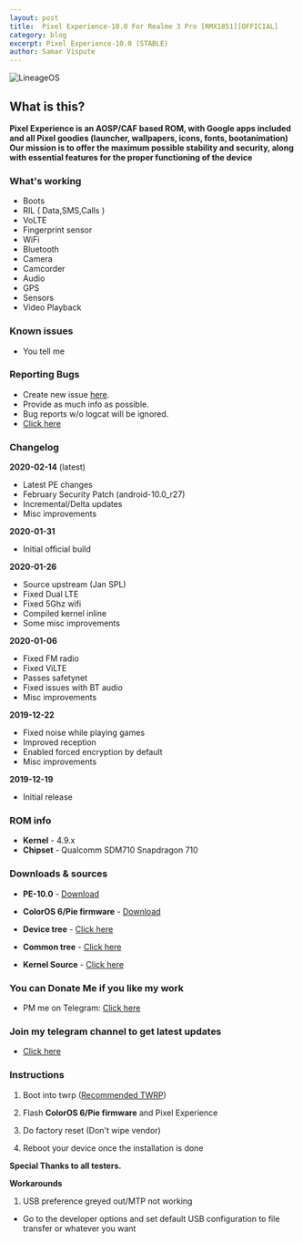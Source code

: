 ```yaml
---
layout: post
title:  Pixel Experience-10.0 For Realme 3 Pro [RMX1851][OFFICIAL]
category: blog
excerpt: Pixel Experience-10.0 (STABLE)
author: Samar Vispute
---
```


![LineageOS](https://img.xda-cdn.com/MOzKgPvLPaWB_b4AbFukRos8nB8=/https%3A%2F%2Fi.imgur.com%2FGtwTyCR.png)

## What is this?
**Pixel Experience is an AOSP/CAF based ROM, with Google apps included and all Pixel goodies (launcher, wallpapers, icons, fonts, bootanimation)
Our mission is to offer the maximum possible stability and security, along with essential features for the proper functioning of the device**

### What's working
* Boots
* RIL ( Data,SMS,Calls )
* VoLTE
* Fingerprint sensor
* WiFi
* Bluetooth
* Camera
* Camcorder
* Audio
* GPS
* Sensors
* Video Playback

### Known issues
* You tell me 

### Reporting Bugs
* Create new issue [here](https://github.com/SamarV-121/android_device_realme_RMX1851/issues).
* Provide as much info as possible.
* Bug reports w/o logcat will be ignored.
* [Click here](https://github.com/nathanchance/Android-Tools/blob/master/Guides/Proper_Bug_Reporting.txt)

### Changelog
**2020-02-14** (latest)
- Latest PE changes
- February Security Patch (android-10.0_r27)
- Incremental/Delta updates
- Misc improvements

**2020-01-31**
* Initial official build

**2020-01-26**
* Source upstream (Jan SPL)
* Fixed Dual LTE
* Fixed 5Ghz wifi
* Compiled kernel inline
* Some misc improvements

**2020-01-06**
* Fixed FM radio
* Fixed ViLTE
* Passes safetynet
* Fixed issues with BT audio
* Misc improvements

**2019-12-22**
* Fixed noise while playing games
* Improved reception
* Enabled forced encryption by default
* Misc improvements

**2019-12-19**
* Initial release

### ROM info
* **Kernel** - 4.9.x
* **Chipset** - Qualcomm SDM710 Snapdragon 710

### Downloads & sources
* **PE-10.0** - [Download](https://download.pixelexperience.org/RMX1851)
* **ColorOS 6/Pie firmware** - [Download](https://drive.google.com/file/d/1-0uHMSUuEH-P-5F6Ti6th7Ptfws-LiYt/view?usp=drivesdk)

* **Device tree** -  [Click here](https://github.com/SamarV-121/android_device_realme_RMX1851)
* **Common tree** -  [Click here](https://github.com/SamarV-121/android_device_realme_sdm710-common)
* **Kernel Source** - [Click here](https://github.com/HyperTeam/android_kernel_realme_sdm710)

### You can Donate Me if you like my work
* PM me on Telegram: [Click here](https://web.telegram.org/#/im?p=@SamarV121)

### Join my telegram channel to get latest updates
* [Click here](https://t.me/SamarV121_P)

### Instructions

1) Boot into twrp ([Recommended TWRP](https://www.androidfilehost.com/?fid=1899786940962601474))

2) Flash **ColorOS 6/Pie firmware** and Pixel Experience

3) Do factory reset (Don't wipe vendor)

4) Reboot your device once the installation is done

**Special Thanks to all testers.**

**Workarounds**

1) USB preference greyed out/MTP not working 
- Go to the developer options and set default USB configuration to file transfer or whatever you want
